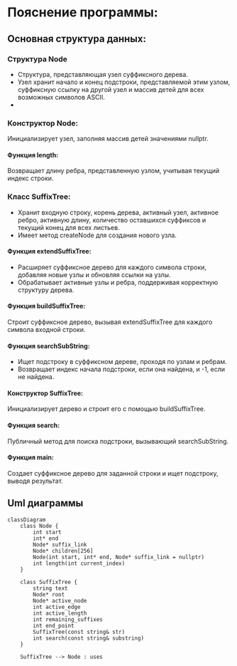 # Пояснение программы:
## Основная структура данных:

### Структура Node 
- Структура, представляющая узел суффиксного дерева. 
- Узел хранит начало и конец подстроки, представляемой этим узлом, суффиксную ссылку на другой узел и массив детей для всех возможных символов ASCII.
- 
### Конструктор Node:

Инициализирует узел, заполняя массив детей значениями nullptr.
#### Функция length:

Возвращает длину ребра, представленную узлом, учитывая текущий индекс строки.
### Класс SuffixTree:

- Хранит входную строку, корень дерева, активный узел, активное ребро, активную длину, количество оставшихся суффиксов и текущий конец для всех листьев.
- Имеет метод createNode для создания нового узла.
#### Функция extendSuffixTree:

- Расширяет суффиксное дерево для каждого символа строки, добавляя новые узлы и обновляя ссылки на узлы.
- Обрабатывает активные узлы и ребра, поддерживая корректную структуру дерева.
#### Функция buildSuffixTree:

Строит суффиксное дерево, вызывая extendSuffixTree для каждого символа входной строки.
#### Функция searchSubString:

- Ищет подстроку в суффиксном дереве, проходя по узлам и ребрам.
- Возвращает индекс начала подстроки, если она найдена, и -1, если не найдена.
#### Конструктор SuffixTree:

Инициализирует дерево и строит его с помощью buildSuffixTree.
#### Функция search:

Публичный метод для поиска подстроки, вызывающий searchSubString.
#### Функция main:

Создает суффиксное дерево для заданной строки и ищет подстроку, выводя результат.

## Uml диаграммы
```mermaid
classDiagram
    class Node {
        int start
        int* end
        Node* suffix_link
        Node* children[256]
        Node(int start, int* end, Node* suffix_link = nullptr)
        int length(int current_index)
    }

    class SuffixTree {
        string text
        Node* root
        Node* active_node
        int active_edge
        int active_length
        int remaining_suffixes
        int end_point
        SuffixTree(const string& str)
        int search(const string& substring)
    }

    SuffixTree --> Node : uses
```

